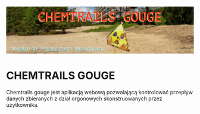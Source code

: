 ![](src/main/resources/images/logo.png)
# CHEMTRAILS GOUGE

Chemtrails gouge jest aplikacją webową pozwalającą kontrolować przepływ danych zbieranych z dział orgonowych 
skonstruowanych przez użytkownika.
